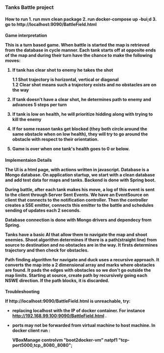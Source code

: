 <h3>Tanks Battle project</h3>

<h4>How to run
1. run mvn clean package
2. run docker-compose up -bui;d
3. go to http://localhost:9090/BattleField.html 

<h4>Game interpretation

This is a turn based game.
When battle is started the map is retrieved from the database in cycle manner.
Each tank starts off at opposite ends of the map and during their turn have the chance to make the following moves:

1. If tank has clear shot  to enemy he takes the shot

    1.1 Shot trajectory is horizontal, vertical or diagonal    
    1.2 Clear shot means such a trajectory exists and no obstacles are on the way
    
2. If tank doesn't have a clear shot, he determines path to enemy and advances 5 steps per turn
3. If tank is low on health, he will prioritize hidding along with trying to kill the enemy
4. If for some reason tanks get blocked (they both circle around the same obstacle when on low health), 
they will try to go around the obstacle with respect to their orientation.
5. Game is over when one tank's health goes to 0 or below. 


<h4>Implementaion Details

The UI is a html page, with actions written in javascript.
Database is a Mongo database. On application startup, we start with a clean database and add test data for maps and tanks.
Backend is done with Spring boot. 

During battle, after each tank makes his move, a log of this event is sent to the client through <b>Server Sent Events</b>.
We have an EventSource on client that connects to the notification controller. Then the controller creates a <b>SSE emitter</b>,
connects this emitter to the battle and schedules sending of updates each 2 seconds.

Database connection is done with <b>Mongo drivers</b> and dependecy from Spring.

Tanks have a basic AI that allow them to navigate the map and shoot enemies.
Shoot algorithm determines if there is a path(straight line) from source to destination and no obstacles are in the way.
It firsts determines trajectory and then check for obstacles.

<b>Path finding algorithm</b> for navigate and duck uses a recursive approach. It converts the map into a 2 dimensional array and marks where obstacles are found.
It pads the edges with obstacles so we don't go outside the map limits. 
Starting at source, create  path by recursively going each NSWE direction. If the path blocks, it is discarded.

  
<h4>Troubleshooting

If http://localhost:9090/BattleField.html  is unreachable, try:
 - replacing localhost with the IP of docker container. For instance http://192.168.99.100:9090/BattleField.html .
 - ports may not be forwarded from virtual machine to host machine. In docker client run :
 
    <b>VBoxManage controlvm "boot2docker-vm" natpf1 "tcp-port5000,tcp,,8080,,8080";
 
 